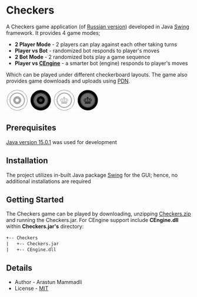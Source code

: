 # Checkers
A Checkers game application (of [Russian version](https://en.wikipedia.org/wiki/Russian_draughts)) 
developed in Java [Swing](https://en.wikipedia.org/wiki/Swing_(Java)) framework. It provides 4 game modes; 
- **2 Player Mode** - 2 players can play against each other taking turns
- **Player vs Bot** - randomized bot responds to player's moves
- **2 Bot Mode** - 2 randomized bots play a game sequence
- **Player vs [CEngine](https://github.com/ArastunM/CEngine)** - a smarter bot (engine) responds to player's moves

Which can be played under different checkerboard layouts.
The game also provides game downloads and uploads using 
[PDN](PDN_Specification.pdf).

<img src="images/whitePiece.png" width = 60></img>
<img src="images/blackPiece.png" width = 60></img>
<img src="images/whiteKing.png" width = 60></img>
<img src="images/blackKing.png" width = 60></img>

## Prerequisites
[Java version 15.0.1](https://www.oracle.com/java/technologies/javase/jdk15-archive-downloads.html) 
was used for development

## Installation
The project utilizes in-built Java package [Swing](https://en.wikipedia.org/wiki/Swing_(Java)) for 
the GUI; hence, no additional installations are required

## Getting Started
The Checkers game can be played by downloading, unzipping [Checkers.zip](Checkers.zip) and running the Checkers.jar.
For CEngine support include **CEngine.dll** within **Checkers.jar's** directory:
```
+-- Checkers
|   +-- Checkers.jar
|   +-- CEngine.dll
```

## Details
- Author - Arastun Mammadli
- License - [MIT](LICENSE)
